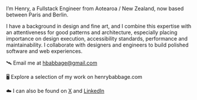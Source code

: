 I’m Henry, a Fullstack Engineer from Aotearoa / New Zealand, now based between Paris and Berlin.

I have a background in design and fine art, and I combine this expertise with an attentiveness for good patterns and architecture, especially placing importance on design execution, accessibility standards, performance and maintainability. I collaborate with designers and engineers to build polished software and web experiences.

🛰️ Email me at hbabbage@gmail.com

🖥️ Explore a selection of my work on henrybabbage.com

☁️ I can also be found on [X](https://x.com/henrybabbage) and [LinkedIn](https://linkedin.com/in/henrybabbage)
